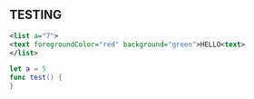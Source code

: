 ## TESTING

```xml
<list a="7">
<text foregroundColor="red" background="green">HELLO<text>
</list>
```

```swift
let a = 5
func test() {
}
```
